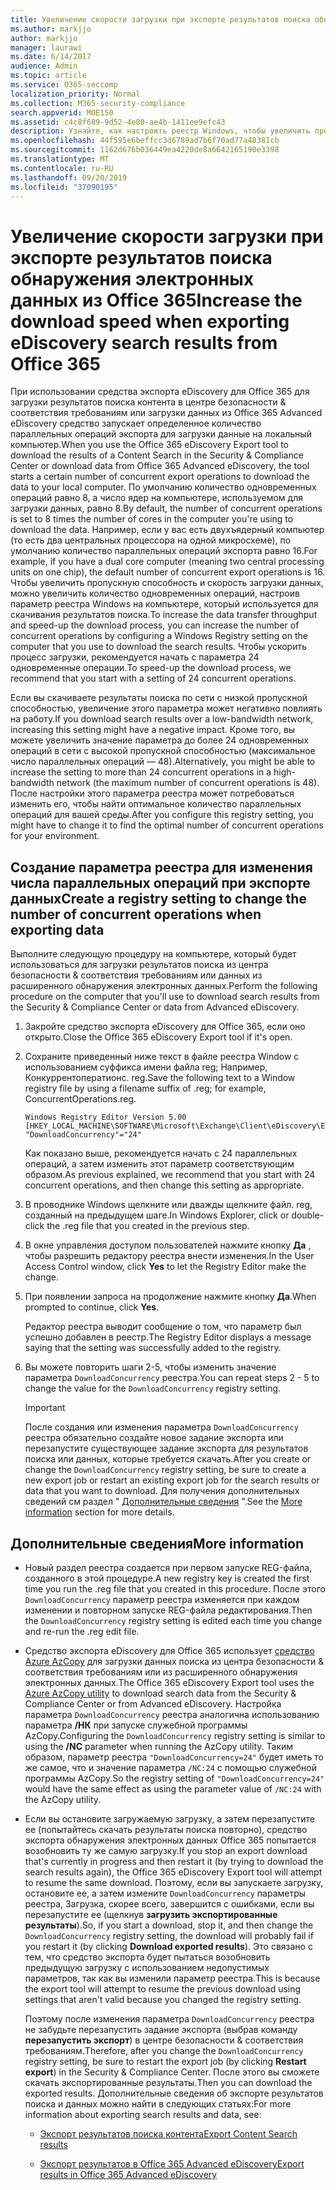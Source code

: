```yaml
---
title: Увеличение скорости загрузки при экспорте результатов поиска обнаружения электронных данных из Office 365
ms.author: markjjo
author: markjjo
manager: laurawi
ms.date: 6/14/2017
audience: Admin
ms.topic: article
ms.service: O365-seccomp
localization_priority: Normal
ms.collection: M365-security-compliance
search.appverid: MOE150
ms.assetid: c4c8f689-9d52-4e80-ae4b-1411ee9efc43
description: Узнайте, как настроить реестр Windows, чтобы увеличить пропускную способность данных при загрузке результатов поиска и данных поиска из центра безопасности & соответствия требованиям и расширенного обнаружения электронных данных в Office 365.
ms.openlocfilehash: 44f595e6beffcc3d6789ad7b6f70ad77a48381cb
ms.sourcegitcommit: 1162d676b036449ea4220de8a6642165190e3398
ms.translationtype: MT
ms.contentlocale: ru-RU
ms.lasthandoff: 09/20/2019
ms.locfileid: "37090195"
---
```

# <a name="increase-the-download-speed-when-exporting-ediscovery-search-results-from-office-365"></a><span data-ttu-id="ab29d-103">Увеличение скорости загрузки при экспорте результатов поиска обнаружения электронных данных из Office 365</span><span class="sxs-lookup"><span data-stu-id="ab29d-103">Increase the download speed when exporting eDiscovery search results from Office 365</span></span>

<span data-ttu-id="ab29d-104">При использовании средства экспорта eDiscovery для Office 365 для загрузки результатов поиска контента в центре безопасности & соответствия требованиям или загрузки данных из Office 365 Advanced eDiscovery средство запускает определенное количество параллельных операций экспорта для загрузки данные на локальный компьютер.</span><span class="sxs-lookup"><span data-stu-id="ab29d-104">When you use the Office 365 eDiscovery Export tool to download the results of a Content Search in the Security & Compliance Center or download data from Office 365 Advanced eDiscovery, the tool starts a certain number of concurrent export operations to download the data to your local computer.</span></span> <span data-ttu-id="ab29d-105">По умолчанию количество одновременных операций равно 8, а число ядер на компьютере, используемом для загрузки данных, равно 8.</span><span class="sxs-lookup"><span data-stu-id="ab29d-105">By default, the number of concurrent operations is set to 8 times the number of cores in the computer you're using to download the data.</span></span> <span data-ttu-id="ab29d-106">Например, если у вас есть двухъядерный компьютер (то есть два центральных процессора на одной микросхеме), по умолчанию количество параллельных операций экспорта равно 16.</span><span class="sxs-lookup"><span data-stu-id="ab29d-106">For example, if you have a dual core computer (meaning two central processing units on one chip), the default number of concurrent export operations is 16.</span></span> <span data-ttu-id="ab29d-107">Чтобы увеличить пропускную способность и скорость загрузки данных, можно увеличить количество одновременных операций, настроив параметр реестра Windows на компьютере, который используется для скачивания результатов поиска.</span><span class="sxs-lookup"><span data-stu-id="ab29d-107">To increase the data transfer throughput and speed-up the download process, you can increase the number of concurrent operations by configuring a Windows Registry setting on the computer that you use to download the search results.</span></span> <span data-ttu-id="ab29d-108">Чтобы ускорить процесс загрузки, рекомендуется начать с параметра 24 одновременные операции.</span><span class="sxs-lookup"><span data-stu-id="ab29d-108">To speed-up the download process, we recommend that you start with a setting of 24 concurrent operations.</span></span>
  
<span data-ttu-id="ab29d-109">Если вы скачиваете результаты поиска по сети с низкой пропускной способностью, увеличение этого параметра может негативно повлиять на работу.</span><span class="sxs-lookup"><span data-stu-id="ab29d-109">If you download search results over a low-bandwidth network, increasing this setting might have a negative impact.</span></span> <span data-ttu-id="ab29d-110">Кроме того, вы можете увеличить значение параметра до более 24 одновременных операций в сети с высокой пропускной способностью (максимальное число параллельных операций — 48).</span><span class="sxs-lookup"><span data-stu-id="ab29d-110">Alternatively, you might be able to increase the setting to more than 24 concurrent operations in a high-bandwidth network (the maximum number of concurrent operations is 48).</span></span> <span data-ttu-id="ab29d-111">После настройки этого параметра реестра может потребоваться изменить его, чтобы найти оптимальное количество параллельных операций для вашей среды.</span><span class="sxs-lookup"><span data-stu-id="ab29d-111">After you configure this registry setting, you might have to change it to find the optimal number of concurrent operations for your environment.</span></span>
  
## <a name="create-a-registry-setting-to-change-the-number-of-concurrent-operations-when-exporting-data"></a><span data-ttu-id="ab29d-112">Создание параметра реестра для изменения числа параллельных операций при экспорте данных</span><span class="sxs-lookup"><span data-stu-id="ab29d-112">Create a registry setting to change the number of concurrent operations when exporting data</span></span>

<span data-ttu-id="ab29d-113">Выполните следующую процедуру на компьютере, который будет использоваться для загрузки результатов поиска из центра безопасности & соответствия требованиям или данных из расширенного обнаружения электронных данных.</span><span class="sxs-lookup"><span data-stu-id="ab29d-113">Perform the following procedure on the computer that you'll use to download search results from the Security & Compliance Center or data from Advanced eDiscovery.</span></span>
  
1. <span data-ttu-id="ab29d-114">Закройте средство экспорта eDiscovery для Office 365, если оно открыто.</span><span class="sxs-lookup"><span data-stu-id="ab29d-114">Close the Office 365 eDiscovery Export tool if it's open.</span></span> 
    
2. <span data-ttu-id="ab29d-115">Сохраните приведенный ниже текст в файле реестра Window с использованием суффикса имени файла reg; Например, Конкуррентоператионс. reg.</span><span class="sxs-lookup"><span data-stu-id="ab29d-115">Save the following text to a Window registry file by using a filename suffix of .reg; for example, ConcurrentOperations.reg.</span></span> 
    
    ```
    Windows Registry Editor Version 5.00
    [HKEY_LOCAL_MACHINE\SOFTWARE\Microsoft\Exchange\Client\eDiscovery\ExportTool]
    "DownloadConcurrency"="24"
    ```

    <span data-ttu-id="ab29d-116">Как показано выше, рекомендуется начать с 24 параллельных операций, а затем изменить этот параметр соответствующим образом.</span><span class="sxs-lookup"><span data-stu-id="ab29d-116">As previous explained, we recommend that you start with 24 concurrent operations, and then change this setting as appropriate.</span></span>
    
3. <span data-ttu-id="ab29d-117">В проводнике Windows щелкните или дважды щелкните файл. reg, созданный на предыдущем шаге.</span><span class="sxs-lookup"><span data-stu-id="ab29d-117">In Windows Explorer, click or double-click the .reg file that you created in the previous step.</span></span>
    
4. <span data-ttu-id="ab29d-118">В окне управления доступом пользователей нажмите кнопку **Да** , чтобы разрешить редактору реестра внести изменения.</span><span class="sxs-lookup"><span data-stu-id="ab29d-118">In the User Access Control window, click **Yes** to let the Registry Editor make the change.</span></span> 
    
5. <span data-ttu-id="ab29d-119">При появлении запроса на продолжение нажмите кнопку **Да**.</span><span class="sxs-lookup"><span data-stu-id="ab29d-119">When prompted to continue, click **Yes**.</span></span>
    
    <span data-ttu-id="ab29d-120">Редактор реестра выводит сообщение о том, что параметр был успешно добавлен в реестр.</span><span class="sxs-lookup"><span data-stu-id="ab29d-120">The Registry Editor displays a message saying that the setting was successfully added to the registry.</span></span>
    
6. <span data-ttu-id="ab29d-121">Вы можете повторить шаги 2-5, чтобы изменить значение параметра `DownloadConcurrency` реестра.</span><span class="sxs-lookup"><span data-stu-id="ab29d-121">You can repeat steps 2 - 5 to change the value for the  `DownloadConcurrency` registry setting.</span></span> 
    
    > [!IMPORTANT]
    > <span data-ttu-id="ab29d-122">После создания или изменения параметра `DownloadConcurrency` реестра обязательно создайте новое задание экспорта или перезапустите существующее задание экспорта для результатов поиска или данных, которые требуется скачать.</span><span class="sxs-lookup"><span data-stu-id="ab29d-122">After you create or change the  `DownloadConcurrency` registry setting, be sure to create a new export job or restart an existing export job for the search results or data that you want to download.</span></span> <span data-ttu-id="ab29d-123">Для получения дополнительных сведений см раздел " [Дополнительные сведения](#more-information) ".</span><span class="sxs-lookup"><span data-stu-id="ab29d-123">See the [More information](#more-information) section for more details.</span></span> 
  
## <a name="more-information"></a><span data-ttu-id="ab29d-124">Дополнительные сведения</span><span class="sxs-lookup"><span data-stu-id="ab29d-124">More information</span></span>

- <span data-ttu-id="ab29d-125">Новый раздел реестра создается при первом запуске REG-файла, созданного в этой процедуре.</span><span class="sxs-lookup"><span data-stu-id="ab29d-125">A new registry key is created the first time you run the .reg file that you created in this procedure.</span></span> <span data-ttu-id="ab29d-126">После этого `DownloadConcurrency` параметр реестра изменяется при каждом изменении и повторном запуске REG-файла редактирования.</span><span class="sxs-lookup"><span data-stu-id="ab29d-126">Then the  `DownloadConcurrency` registry setting is edited each time you change and re-run the .reg edit file.</span></span> 
    
- <span data-ttu-id="ab29d-127">Средство экспорта eDiscovery для Office 365 использует [средство Azure AzCopy](https://go.microsoft.com/fwlink/?linkid=849949) для загрузки данных поиска из центра безопасности & соответствия требованиям или из расширенного обнаружения электронных данных.</span><span class="sxs-lookup"><span data-stu-id="ab29d-127">The Office 365 eDiscovery Export tool uses the [Azure AzCopy utility](https://go.microsoft.com/fwlink/?linkid=849949) to download search data from the Security & Compliance Center or from Advanced eDiscovery.</span></span> <span data-ttu-id="ab29d-128">Настройка параметра `DownloadConcurrency` реестра аналогична использованию параметра **/НК** при запуске служебной программы AzCopy.</span><span class="sxs-lookup"><span data-stu-id="ab29d-128">Configuring the  `DownloadConcurrency` registry setting is similar to using the **/NC** parameter when running the AzCopy utility.</span></span> <span data-ttu-id="ab29d-129">Таким образом, параметр реестра `"DownloadConcurrency=24"` будет иметь то же самое, что и значение параметра `/NC:24` с помощью служебной программы AzCopy.</span><span class="sxs-lookup"><span data-stu-id="ab29d-129">So the registry setting of  `"DownloadConcurrency=24"` would have the same effect as using the parameter value of  `/NC:24` with the AzCopy utility.</span></span> 
    
- <span data-ttu-id="ab29d-130">Если вы остановите загружаемую загрузку, а затем перезапустите ее (попытайтесь скачать результаты поиска повторно), средство экспорта обнаружения электронных данных Office 365 попытается возобновить ту же самую загрузку.</span><span class="sxs-lookup"><span data-stu-id="ab29d-130">If you stop an export download that's currently in progress and then restart it (by trying to download the search results again), the Office 365 eDiscovery Export tool will attempt to resume the same download.</span></span> <span data-ttu-id="ab29d-131">Поэтому, если вы запускаете загрузку, остановите ее, а затем измените `DownloadConcurrency` параметры реестра, Загрузка, скорее всего, завершится с ошибками, если вы перезапустите ее (щелкнув **загрузить экспортированные результаты**).</span><span class="sxs-lookup"><span data-stu-id="ab29d-131">So, if you start a download, stop it, and then change the  `DownloadConcurrency` registry setting, the download will probably fail if you restart it (by clicking **Download exported results**).</span></span> <span data-ttu-id="ab29d-132">Это связано с тем, что средство экспорта будет пытаться возобновить предыдущую загрузку с использованием недопустимых параметров, так как вы изменили параметр реестра.</span><span class="sxs-lookup"><span data-stu-id="ab29d-132">This is because the export tool will attempt to resume the previous download using settings that aren't valid because you changed the registry setting.</span></span>
    
    <span data-ttu-id="ab29d-133">Поэтому после изменения параметра `DownloadConcurrency` реестра не забудьте перезапустить задание экспорта (выбрав команду **перезапустить экспорт**) в центре безопасности & соответствия требованиям.</span><span class="sxs-lookup"><span data-stu-id="ab29d-133">Therefore, after you change the  `DownloadConcurrency` registry setting, be sure to restart the export job (by clicking **Restart export**) in the Security & Compliance Center.</span></span> <span data-ttu-id="ab29d-134">После этого вы сможете скачать экспортированные результаты.</span><span class="sxs-lookup"><span data-stu-id="ab29d-134">Then you can download the exported results.</span></span> <span data-ttu-id="ab29d-135">Дополнительные сведения об экспорте результатов поиска и данных можно найти в следующих статьях:</span><span class="sxs-lookup"><span data-stu-id="ab29d-135">For more information about exporting search results and data, see:</span></span>
    
  - [<span data-ttu-id="ab29d-136">Экспорт результатов поиска контента</span><span class="sxs-lookup"><span data-stu-id="ab29d-136">Export Content Search results</span></span>](export-search-results.md)
    
  - [<span data-ttu-id="ab29d-137">Экспорт результатов в Office 365 Advanced eDiscovery</span><span class="sxs-lookup"><span data-stu-id="ab29d-137">Export results in Office 365 Advanced eDiscovery</span></span>](export-results-in-advanced-ediscovery.md)
    
